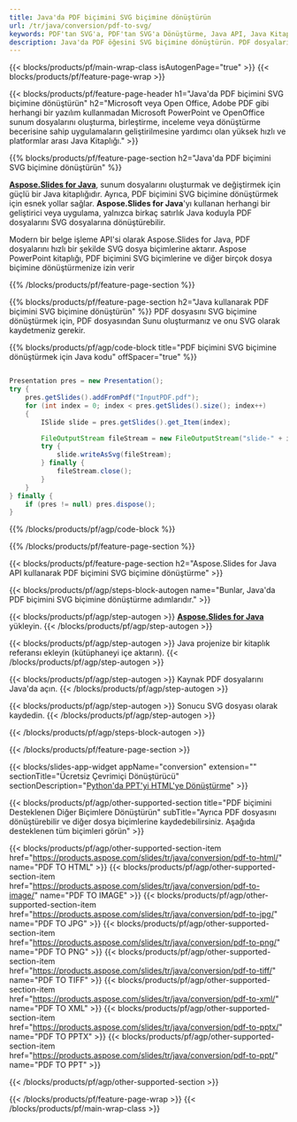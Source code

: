 ```yaml
---
title: Java'da PDF biçimini SVG biçimine dönüştürün
url: /tr/java/conversion/pdf-to-svg/
keywords: PDF'tan SVG'a, PDF'tan SVG'a Dönüştürme, Java API, Java Kitaplığı, PDF, SVG
description: Java'da PDF öğesini SVG biçimine dönüştürün. PDF dosyalarını SVG dosyalarına dönüştürmek için Java kitaplığı API'sini kullanın
---
```


{{< blocks/products/pf/main-wrap-class isAutogenPage="true" >}}
{{< blocks/products/pf/feature-page-wrap >}}

{{< blocks/products/pf/feature-page-header h1="Java'da PDF biçimini SVG biçimine dönüştürün" h2="Microsoft veya Open Office, Adobe PDF gibi herhangi bir yazılım kullanmadan Microsoft PowerPoint ve OpenOffice sunum dosyalarını oluşturma, birleştirme, inceleme veya dönüştürme becerisine sahip uygulamaların geliştirilmesine yardımcı olan yüksek hızlı ve platformlar arası Java Kitaplığı." >}}

{{% blocks/products/pf/feature-page-section h2="Java'da PDF biçimini SVG biçimine dönüştürün" %}}

[**Aspose.Slides for Java**](https://products.aspose.com/slides/tr/java/), sunum dosyalarını oluşturmak ve değiştirmek için güçlü bir Java kitaplığıdır. Ayrıca, PDF biçimini SVG biçimine dönüştürmek için esnek yollar sağlar. **Aspose.Slides for Java**'yı kullanan herhangi bir geliştirici veya uygulama, yalnızca birkaç satırlık Java koduyla PDF dosyalarını SVG dosyalarına dönüştürebilir.

Modern bir belge işleme API'si olarak Aspose.Slides for Java, PDF dosyalarını hızlı bir şekilde SVG dosya biçimlerine aktarır. Aspose PowerPoint kitaplığı, PDF biçimini SVG biçimlerine ve diğer birçok dosya biçimine dönüştürmenize izin verir

{{% /blocks/products/pf/feature-page-section %}}

{{% blocks/products/pf/feature-page-section  h2="Java kullanarak PDF biçimini SVG biçimine dönüştürün" %}}
PDF dosyasını SVG biçimine dönüştürmek için, PDF dosyasından Sunu oluşturmanız ve onu SVG olarak kaydetmeniz gerekir.

{{% blocks/products/pf/agp/code-block title="PDF biçimini SVG biçimine dönüştürmek için Java kodu" offSpacer="true" %}}

```java

Presentation pres = new Presentation();
try {
    pres.getSlides().addFromPdf("InputPDF.pdf");
    for (int index = 0; index < pres.getSlides().size(); index++)
    {
        ISlide slide = pres.getSlides().get_Item(index);

        FileOutputStream fileStream = new FileOutputStream("slide-" + index + ".svg");
        try {
            slide.writeAsSvg(fileStream);
        } finally {
            fileStream.close();
        }
    }
} finally {
    if (pres != null) pres.dispose();
}
```


{{% /blocks/products/pf/agp/code-block %}}

{{% /blocks/products/pf/feature-page-section %}}

{{< blocks/products/pf/feature-page-section  h2="Aspose.Slides for Java API kullanarak PDF biçimini SVG biçimine dönüştürme" >}}

{{< blocks/products/pf/agp/steps-block-autogen name="Bunlar, Java'da PDF biçimini SVG biçimine dönüştürme adımlarıdır." >}}

{{< blocks/products/pf/agp/step-autogen >}}
[**Aspose.Slides for Java**](https://products.aspose.com/slides/tr/java/) yükleyin.
{{< /blocks/products/pf/agp/step-autogen >}}

{{< blocks/products/pf/agp/step-autogen >}}
Java projenize bir kitaplık referansı ekleyin (kütüphaneyi içe aktarın).
{{< /blocks/products/pf/agp/step-autogen >}}

{{< blocks/products/pf/agp/step-autogen >}}
Kaynak PDF dosyalarını Java'da açın.
{{< /blocks/products/pf/agp/step-autogen >}}

{{< blocks/products/pf/agp/step-autogen >}}
Sonucu SVG dosyası olarak kaydedin.
{{< /blocks/products/pf/agp/step-autogen >}}

{{< /blocks/products/pf/agp/steps-block-autogen >}}

{{< /blocks/products/pf/feature-page-section >}}

{{< blocks/slides-app-widget  appName="conversion" extension="" sectionTitle="Ücretsiz Çevrimiçi Dönüştürücü" sectionDescription="[Python'da PPT'yi HTML'ye Dönüştürme](https://products.aspose.com/slides/tr/python-net/conversion/ppt-to-html/)" >}}

{{< blocks/products/pf/agp/other-supported-section title="PDF biçimini Desteklenen Diğer Biçimlere Dönüştürün" subTitle="Ayrıca PDF dosyasını dönüştürebilir ve diğer dosya biçimlerine kaydedebilirsiniz. Aşağıda desteklenen tüm biçimleri görün" >}}

{{< blocks/products/pf/agp/other-supported-section-item href="https://products.aspose.com/slides/tr/java/conversion/pdf-to-html/" name="PDF TO HTML" >}}
{{< blocks/products/pf/agp/other-supported-section-item href="https://products.aspose.com/slides/tr/java/conversion/pdf-to-image/" name="PDF TO IMAGE" >}}
{{< blocks/products/pf/agp/other-supported-section-item href="https://products.aspose.com/slides/tr/java/conversion/pdf-to-jpg/" name="PDF TO JPG" >}}
{{< blocks/products/pf/agp/other-supported-section-item href="https://products.aspose.com/slides/tr/java/conversion/pdf-to-png/" name="PDF TO PNG" >}}
{{< blocks/products/pf/agp/other-supported-section-item href="https://products.aspose.com/slides/tr/java/conversion/pdf-to-tiff/" name="PDF TO TIFF" >}}
{{< blocks/products/pf/agp/other-supported-section-item href="https://products.aspose.com/slides/tr/java/conversion/pdf-to-xml/" name="PDF TO XML" >}}
{{< blocks/products/pf/agp/other-supported-section-item href="https://products.aspose.com/slides/tr/java/conversion/pdf-to-pptx/" name="PDF TO PPTX" >}}
{{< blocks/products/pf/agp/other-supported-section-item href="https://products.aspose.com/slides/tr/java/conversion/pdf-to-ppt/" name="PDF TO PPT" >}}


{{< /blocks/products/pf/agp/other-supported-section >}}

{{< /blocks/products/pf/feature-page-wrap >}}
{{< /blocks/products/pf/main-wrap-class >}}